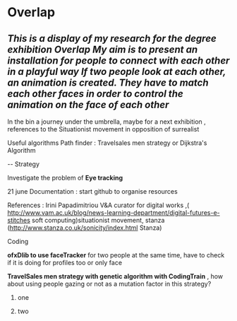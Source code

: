 # Overlap
*This is a display of my research for the degree exhibition Overlap
My aim is to present an installation for people to connect with each other in a playful way
If two people look at each other, an animation is created.
They have to match each other faces in order to control the animation on the face of each other*
--
In the bin
a journey under the umbrella, maybe for a next exhibition , references to the Situationist movement in opposition of surrealist

Useful algorithms
Path finder : Travelsales men strategy or Dijkstra's Algorithm 

--
Strategy

Investigate the problem of **Eye tracking**

21 june
Documentation : start github to organise resources

References : Irini Papadimitriou V&A curator for digital works ,( http://www.vam.ac.uk/blog/news-learning-department/digital-futures-e-stitches soft computing)situationist movement, stanza (http://www.stanza.co.uk/sonicity/index.html Stanza)

Coding 

**ofxDlib to use faceTracker** for two people at the same time, have to check if it is doing for profiles too or only face

**TravelSales men strategy with genetic algorithm with CodingTrain** , how about using people gazing or not as a mutation factor in this strategy? 

1. one


2. two


